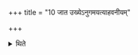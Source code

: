 +++
title = "10 जात उख्येऽनुगमयत्याहवनीयम्"

+++

<details><summary>थिते</summary>

जात उख्येऽनुगमयत्याहवनीयम् १०
</details>
